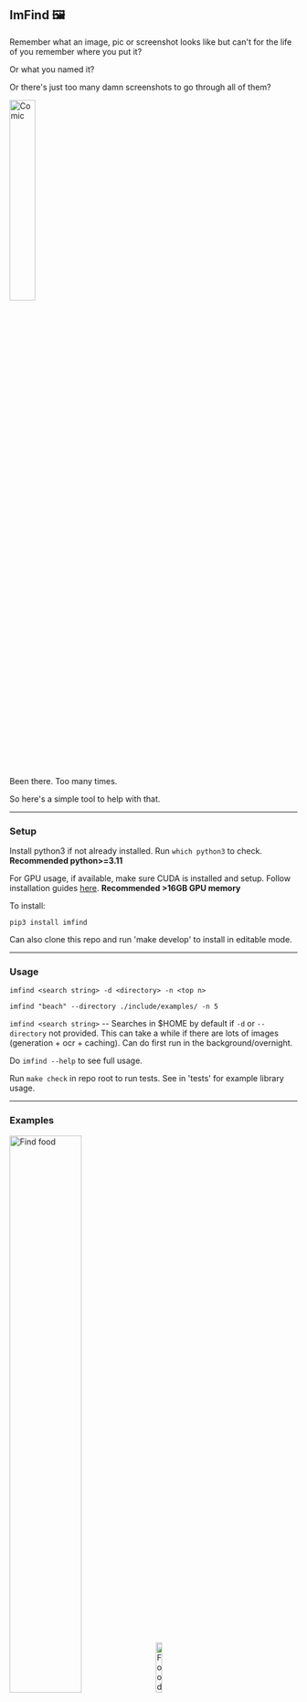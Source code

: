 ## ImFind 🖼️ 

Remember what an image, pic or screenshot looks like but can't for the life of you remember where you put it? 

Or what you named it? 

Or there's just too many damn screenshots to go through all of them? 

<img src="include/imfind-comic.png" alt="Comic" width="30%"/> 

Been there. Too many times.

So here's a simple tool to help with that.

---
### Setup

Install python3 if not already installed. Run `which python3` to check.
**Recommended python>=3.11**

For GPU usage, if available, make sure CUDA is installed and setup. Follow installation guides [here](https://docs.nvidia.com/cuda/#installation-guides). 
**Recommended >16GB GPU memory** 

To install:
```
pip3 install imfind
``` 

Can also clone this repo and run 'make develop' to install in editable mode.

---
### Usage 

```
imfind <search string> -d <directory> -n <top n>
```  

```
imfind "beach" --directory ./include/examples/ -n 5
```

`imfind <search string>` -- Searches in $HOME by default if `-d` or `--directory` not provided. This can take a while if there are lots of images (generation + ocr + caching). Can do first run in the background/overnight.

Do `imfind --help` to see full usage. 

Run `make check` in repo root to run tests. See in 'tests' for example library usage.

---
### Examples

<img src="include/imfind-savory-food.png" alt="Find food" width="50%"/> 
<img src="include/examples/misc/food-3.png" alt="Food" width="15%"/> 


<img src="include/imfind-raccooon-and-cars.png" alt="Find racoon and cars" width="50%"/> 
<img src="include/examples/animal-pics/racoon.jpeg" alt="Racoon" width="15%"/> 
<img src="include/examples/misc/misc-3.jpeg" alt="Cars" width="15%"/> 


<img src="include/imfind-beach.png" alt="Find beach" width="50%"/> 
<img src="include/examples/scenes/scene-4.jpeg" alt="Beach" width="15%"/> 


<img src="include/imfind-children-playing.png" alt="Find children" width="50%"/> 
<img src="include/examples/misc/misc-1.jpeg" alt="Children" width="20%"/> 


---

### How it works

Using current SOTA models like [FlagEmbedding](https://github.com/FlagOpen/FlagEmbedding) for embedding text, [LLaVa v1.5](https://huggingface.co/llava-hf/llava-1.5-7b-hf) and [Blip Image Captioning](https://huggingface.co/Salesforce/blip-image-captioning-large) for image-to-text models for generating detailed image descriptions and [EasyOCR](https://github.com/JaidedAI/EasyOCR) for extracting any text in the images. 

All are open-source and local models, making it widely accessible and your data doesn't leave your device! 🎉

The tools main goal is workflow optimization. Instead of spending say 10 min each time trying to search for some image manually, get a good approximation of where/what it could be in the top 10-15 results in a few seconds! 🎉

**Given a description of an image you want to find, this library:**


1. Embeds the given user description using an embedding model. 


2. Finds all images in the given directory and (if not already previously done (via caching)) generates a description of the each of the images and embeds them. Uses an image-to-text like model with a default prompt to generate a decription of the image, appending any text extracted via OCR and optionally adding a user custom prompt if provided. 


3. Finds the most similar images based on similarity between the user description and the generated image description embeddings (nothing fancy, just your simple dot products). 

⚠️ If no gpu is available, by default uses the BLIP image captioning model which is much smaller in size and has fast inference times even on cpu.
**If gpu is available and LLaVa-v1.5 model can be loaded and run, only then uses the LLava model. Else, uses BLIP on gpu. LLaVa on cpu is too slow.**
EasyOCR is tried in both cases.

Try `ls ~/.cache/mmry/image_and_text_to_text/blobs | wc -l` to see how many images are cached for the big llava model. See in cache `image_to_text` for blip model.

#### Possible errors while running LLaVa 1.5 on GPU
- If Pytorch reserved but unallocated memory is a lot, then try `export PYTORCH_CUDA_ALLOC_CONF=expandable_segments:True` 
- Check there is enough memory on GPU (`nvidia-smi`) to be able to load the model onto it. Uses `device_map='auto'` only if multiple gpu's are available. If not multi-gpu, tries to load the entire model onto single gpu. 

---
### Notes

- If on cpu and using the BLIP model, the image-to-text generations are small and not too detailed (~15-20 words). So keep your description of what you want to search for limited to a few key words so that the embedding search can work better. Then the dot product won't be skewed by other less important words. 
    - For example, using the prompt "white dog playing" matches a food pic and a bunny pic first due to the "white" key word. 

    <img src="include/dog_playing_prompt_example.png" alt="Prompt diff" width="50%"/> 

- The first time you run the command on a new directory it will take some time to download the models, generate the descriptions of all the images and embed and cache them. It's a good idea to leave this running in the background/overnight. Any subsequent runs should be quick thanks to the awesome cacheing implementation in [embd](https://github.com/notarealdeveloper/embd) using [mmry](https://github.com/notarealdeveloper/mmry). 

- If you want to clear the cache of all the text and image embeddings (for re-runs, new models, debugging etc.,) simply do `rm -rf ~/.cache/mmry`.

- ⚠️ The check for whether or not LLaVa can be successfully used on device, is done **once in the very first run**. If it can be used, a file gets written in `~/.cache/imfind/` instead of users having to set/unset environment variables in different OS (works out of the box with less setup). If you want to try using LLaVa again on GPU do `rm -rf ~/.cache/imfind/`. 

- Pass in the `--no-cache` option to not use existing cache and regenerate descriptions. If using as a importable library pass `use_cache=False` to disable cache and regenerate.
 
- If you remember part of what you named the file, or some other unique file name identifier, don't forget your simple (but awesome) unix tools like `locate`. 

```
locate comic
> include/imfind-comic.png
```

---
---
### Model Inference Times

These are the approximate model loading and generation times given the below specs (not using caching functionality). 

**CPU/GPU Specs:**
```
>lscpu

Architecture:                         x86_64
CPU op-mode(s):                       32-bit, 64-bit
Address sizes:                        46 bits physical, 48 bits virtual
Byte Order:                           Little Endian
CPU(s):                               8
On-line CPU(s) list:                  0-7
Vendor ID:                            GenuineIntel
Model name:                           Intel(R) Xeon(R) Platinum 8259CL CPU @ 2.50GHz
CPU family:                           6
Model:                                85
Thread(s) per core:                   2
Core(s) per socket:                   4
Socket(s):                            1
Stepping:                             7
BogoMIPS:                             4999.99


>nvidia-smi

+-----------------------------------------------------------------------------------------+
| NVIDIA-SMI 560.35.03              Driver Version: 560.35.03      CUDA Version: 12.6     |
|-----------------------------------------+------------------------+----------------------+
| GPU  Name                 Persistence-M | Bus-Id          Disp.A | Volatile Uncorr. ECC |
| Fan  Temp   Perf          Pwr:Usage/Cap |           Memory-Usage | GPU-Util  Compute M. |
|                                         |                        |               MIG M. |
|=========================================+========================+======================|
|   0  Tesla T4                       Off |   00000000:00:1E.0 Off |                    0 |
| N/A   26C    P8              9W /   70W |       5MiB /  15360MiB |      0%      Default |
|                                         |                        |                  N/A |
+-----------------------------------------+------------------------+----------------------+
                                                                                         
+-----------------------------------------------------------------------------------------+
| Processes:                                                                              |
|  GPU   GI   CI        PID   Type   Process name                              GPU Memory |
|        ID   ID                                                               Usage      |
|=========================================================================================|
|    0   N/A  N/A       972      G   /usr/lib/xorg/Xorg                              4MiB |
+-----------------------------------------------------------------------------------------+

``` 

#### EasyOCR
- Automatically detects and uses gpu.
- On 4 core cpu `Intel(R) Core(TM) i7-5500U CPU @ 2.40GHz`:
    - ~6 sec to load model/reader
    - ~15 sec for extracting ~413 characters
    - ~400 ms if no text found

- On above specs, automatically uses GPU:
    - micro seconds to load model/reader
    - ~700 ms - 1 sec for extracting ~413 characters
    - ~25 ms if no text found

| Model        | Model Size  | Initial Model Load and Inference | Inference After Loading |
|--------------|-------------|----------------------------------|-------------------------|
| **Blip**     | ~2GB        |                                  |                         |
| GPU (1024 tokens) | | ~5 - 20 sec                     | ~350 - 630 ms            |
| CPU (1024 tokens) | | ~5 sec                          | ~2.2 - 2.6 sec           |
| **LLaVA v1.5** | ~14GB       |                                  |                         |
| GPU (1024 tokens) | | ~30 - 60 sec                    | ~7 - 15 sec              |
| GPU (512 tokens)  | | ~16 sec                       | ~7 - 15 sec              | 


- Not testing big models on cpu, will not be using them on cpu either.
- Trade-off between better generation quality but much longer times (on cpu) is not worth it for this tool. In that time, the user might as well manually search for the image.
- Speed and ease of use are very important here. It should help fasten users workflow. An OK result of the top n most similar images produced *quickly* is much more valuable and usable here than a great result (description wise) that takes a very long time. Even a basic description will likely put the desired image in top 10, 20 etc., 
